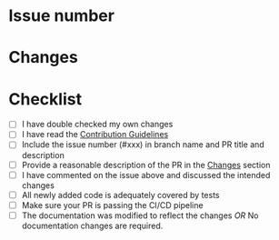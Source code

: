 <!-- !! THANK YOU A THOUSANDFOLD FOR YOU CONTRIBUTION !! -->

# Issue number
<!--
Do NOT open a PR without discussing the changes on an open issue, first.

Add the issue number here. e.g. #123
-->

# Changes
<!-- Describe the changes you made. -->

# Checklist

- [ ] I have double checked my own changes
- [ ] I have read the [Contribution Guidelines](https://github.com/solarwinds/net-changesets/blob/main/CONTRIBUTING.md)
- [ ] Include the issue number (#xxx) in branch name and PR title and description
- [ ] Provide a reasonable description of the PR in the [Changes](#Changes) section
- [ ] I have commented on the issue above and discussed the intended changes
- [ ] All newly added code is adequately covered by tests
- [ ] Make sure your PR is passing the CI/CD pipeline
- [ ] The documentation was modified to reflect the changes _OR_ No documentation changes are required.
